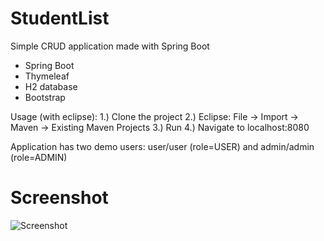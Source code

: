 # StudentList
Simple CRUD application made with Spring Boot

- Spring Boot
- Thymeleaf
- H2 database
- Bootstrap

Usage (with eclipse):
1.) Clone the project
2.) Eclipse: File -> Import -> Maven -> Existing Maven Projects
3.) Run
4.) Navigate to localhost:8080

Application has two demo users: 
user/user (role=USER) and
admin/admin (role=ADMIN)

# Screenshot

![Screenshot](http://juhahinkula.github.com/img/crudboot.png)

